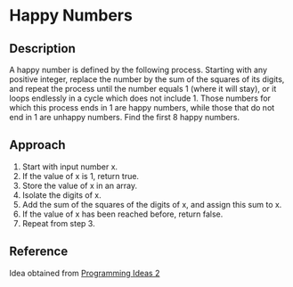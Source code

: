 # Happy Numbers

## Description
A happy number is defined by the following process. Starting with any positive integer, replace the number by the sum of the squares of its digits, and repeat the process until the number equals 1 (where it will stay), or it loops endlessly in a cycle which does not include 1. Those numbers for which this process ends in 1 are happy numbers, while those that do not end in 1 are unhappy numbers. Find the first 8 happy numbers.

## Approach
1. Start with input number x.
2. If the value of x is 1, return true.
3. Store the value of x in an array.
4. Isolate the digits of x.
5. Add the sum of the squares of the digits of x, and assign this sum to x.
6. If the value of x has been reached before, return false.
7. Repeat from step 3.

## Reference
Idea obtained from [Programming Ideas 2](https://play.google.com/store/apps/details?id=com.alansa.ideabag2)